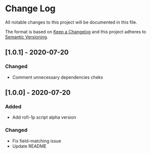 # Change Log
All notable changes to this project will be documented in this file.

The format is based on [Keep a Changelog](http://keepachangelog.com/)
and this project adheres to [Semantic Versioning](http://semver.org/).

## [1.0.1] - 2020-07-20

### Changed

- Comment unnecessary dependencies cheks

## [1.0.0] - 2020-07-20

### Added

- Add rofi-1p script alpha version

### Changed

- Fix field-matching issue
- Update README

